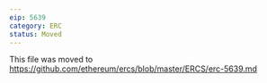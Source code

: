 ```yaml
---
eip: 5639
category: ERC
status: Moved
---
```


This file was moved to https://github.com/ethereum/ercs/blob/master/ERCS/erc-5639.md

